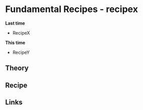 # Fundamental Recipes - recipex

**Last time**
- RecipeX

**This time**
- RecipeY

## Theory

## Recipe

## Links
